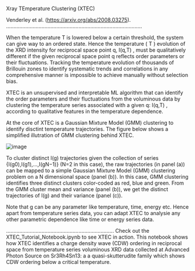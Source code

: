 Xray TEmperature Clustering (XTEC)

Venderley et al. (https://arxiv.org/abs/2008.03275).
............................................................................................

When the temperature  T  is lowered below a certain threshold, the system can give way to an ordered state. Hence the temperature ( T ) evolution of the XRD intensity for reciprocal space point  q,  I(q,T) , must be qualitatively different if the given reciprocal space point q reflects order parameters or their fluctuations. Tracking the temperature evolution of thousands of Brillouin zones to identify systematic trends and correlations in any comprehensive manner is impossible to achieve manually without selection bias.

XTEC is an unsupervised and interpretable ML algorithm that can identify the order parameters and their fluctuations from the voluminous data by clustering the temperature series associated with a given q: I(q,T) , according to qualitative features in the temperature dependence.

At the core of XTEC is a Gaussian Mixture Model (GMM) clustering to identify disctint temperature trajectories. The figure below shows a simplified illutration of GMM clustering behind XTEC.

![image](https://user-images.githubusercontent.com/72625766/121227481-9b6a1f80-c859-11eb-8de0-e4d01a637aa3.png)

To cluster distinct  I(g)  trajectories given the collection of series  {I(g0),I(g1),…,I(gN−1)}  (N=2 in this case), the raw trajectories (in panel (a)) can be mapped to a simple Gaussian Mixture Model (GMM) clustering problem on a  N  dimensional space (panel (b)). In this case, GMM clustering identifies three distinct clusters color-coded as red, blue and green. From the GMM cluster mean and variance (panel (b)), we get the distinct trajectories of  I(g)  and their variance (panel (c)).

Note that  g  can be any parameter like temperature, time, energy etc. Hence apart from temperature series data, you can adapt XTEC to analysie any other parametric dependence like time or energy series data.

.........................................................................
Check out the XTEC_Tutorial_Notebook.ipynb to see XTEC in action. This notebook shows how XTEC identifies a charge density wave (CDW) ordering in reciprocal space from temperature series voluminous XRD data collected at Advanced Photon Source on Sr3Rh4Sn13: a a quasi-skutterudite family which shows CDW ordering below a critical temperature.  

